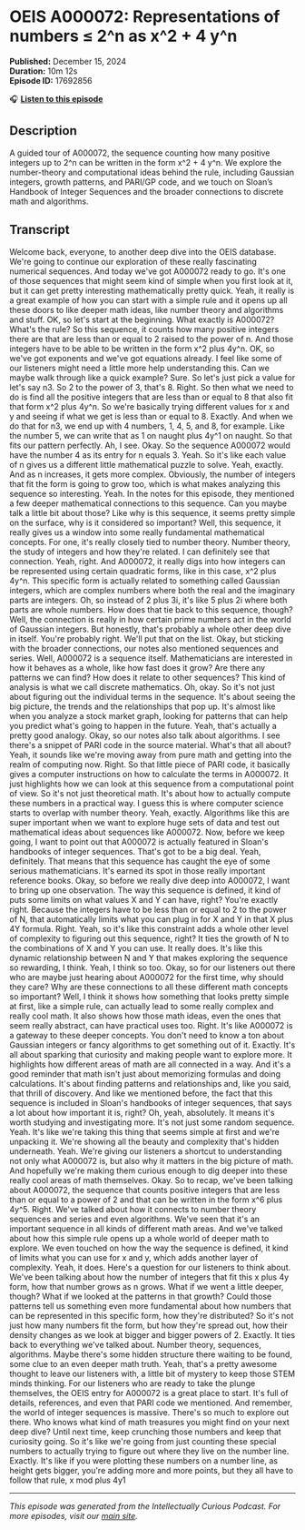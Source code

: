 # OEIS A000072: Representations of numbers ≤ 2^n as x^2 + 4 y^n

**Published:** December 15, 2024  
**Duration:** 10m 12s  
**Episode ID:** 17692856

🎧 **[Listen to this episode](https://intellectuallycurious.buzzsprout.com/2529712/episodes/17692856-oeis-a000072-representations-of-numbers-≤-2^n-as-x^2-+-4-y^n)**

## Description

A guided tour of A000072, the sequence counting how many positive integers up to 2^n can be written in the form x^2 + 4 y^n. We explore the number-theory and computational ideas behind the rule, including Gaussian integers, growth patterns, and PARI/GP code, and we touch on Sloan’s Handbook of Integer Sequences and the broader connections to discrete math and algorithms.

## Transcript

Welcome back, everyone, to another deep dive into the OEIS database. We're going to continue our exploration of these really fascinating numerical sequences. And today we've got A000072 ready to go. It's one of those sequences that might seem kind of simple when you first look at it, but it can get pretty interesting mathematically pretty quick. Yeah, it really is a great example of how you can start with a simple rule and it opens up all these doors to like deeper math ideas, like number theory and algorithms and stuff. OK, so let's start at the beginning. What exactly is A000072? What's the rule? So this sequence, it counts how many positive integers there are that are less than or equal to 2 raised to the power of n. And those integers have to be able to be written in the form x^2 plus 4y^n. OK, so we've got exponents and we've got equations already. I feel like some of our listeners might need a little more help understanding this. Can we maybe walk through like a quick example? Sure. So let's just pick a value for let's say n3. So 2 to the power of 3, that's 8. Right. So then what we need to do is find all the positive integers that are less than or equal to 8 that also fit that form x^2 plus 4y^n. So we're basically trying different values for x and y and seeing if what we get is less than or equal to 8. Exactly. And when we do that for n3, we end up with 4 numbers, 1, 4, 5, and 8, for example. Like the number 5, we can write that as 1 on naught plus 4y^1 on naught. So that fits our pattern perfectly. Ah, I see. Okay. So the sequence A000072 would have the number 4 as its entry for n equals 3. Yeah. So it's like each value of n gives us a different little mathematical puzzle to solve. Yeah, exactly. And as n increases, it gets more complex. Obviously, the number of integers that fit the form is going to grow too, which is what makes analyzing this sequence so interesting. Yeah. In the notes for this episode, they mentioned a few deeper mathematical connections to this sequence. Can you maybe talk a little bit about those? Like why is this sequence, it seems pretty simple on the surface, why is it considered so important? Well, this sequence, it really gives us a window into some really fundamental mathematical concepts. For one, it's really closely tied to number theory. Number theory, the study of integers and how they're related. I can definitely see that connection. Yeah, right. And A000072, it really digs into how integers can be represented using certain quadratic forms, like in this case, x^2 plus 4y^n. This specific form is actually related to something called Gaussian integers, which are complex numbers where both the real and the imaginary parts are integers. Oh, so instead of 2 plus 3i, it's like 5 plus 2i where both parts are whole numbers. How does that tie back to this sequence, though? Well, the connection is really in how certain prime numbers act in the world of Gaussian integers. But honestly, that's probably a whole other deep dive in itself. You're probably right. We'll put that on the list. Okay, but sticking with the broader connections, our notes also mentioned sequences and series. Well, A000072 is a sequence itself. Mathematicians are interested in how it behaves as a whole, like how fast does it grow? Are there any patterns we can find? How does it relate to other sequences? This kind of analysis is what we call discrete mathematics. Oh, okay. So it's not just about figuring out the individual terms in the sequence. It's about seeing the big picture, the trends and the relationships that pop up. It's almost like when you analyze a stock market graph, looking for patterns that can help you predict what's going to happen in the future. Yeah, that's actually a pretty good analogy. Okay, so our notes also talk about algorithms. I see there's a snippet of PARI code in the source material. What's that all about? Yeah, it sounds like we're moving away from pure math and getting into the realm of computing now. Right. So that little piece of PARI code, it basically gives a computer instructions on how to calculate the terms in A000072. It just highlights how we can look at this sequence from a computational point of view. So it's not just theoretical math. It's about how to actually compute these numbers in a practical way. I guess this is where computer science starts to overlap with number theory. Yeah, exactly. Algorithms like this are super important when we want to explore huge sets of data and test out mathematical ideas about sequences like A000072. Now, before we keep going, I want to point out that A000072 is actually featured in Sloan's handbooks of integer sequences. That's got to be a big deal. Yeah, definitely. That means that this sequence has caught the eye of some serious mathematicians. It's earned its spot in those really important reference books. Okay, so before we really dive deep into A000072, I want to bring up one observation. The way this sequence is defined, it kind of puts some limits on what values X and Y can have, right? You're exactly right. Because the integers have to be less than or equal to 2 to the power of N, that automatically limits what you can plug in for X and Y in that X plus 4Y formula. Right. Yeah, so it's like this constraint adds a whole other level of complexity to figuring out this sequence, right? It ties the growth of N to the combinations of X and Y you can use. It really does. It's like this dynamic relationship between N and Y that makes exploring the sequence so rewarding, I think. Yeah, I think so too. Okay, so for our listeners out there who are maybe just hearing about A000072 for the first time, why should they care? Why are these connections to all these different math concepts so important? Well, I think it shows how something that looks pretty simple at first, like a simple rule, can actually lead to some really complex and really cool math. It also shows how those math ideas, even the ones that seem really abstract, can have practical uses too. Right. It's like A000072 is a gateway to these deeper concepts. You don't need to know a ton about Gaussian integers or fancy algorithms to get something out of it. Exactly. It's all about sparking that curiosity and making people want to explore more. It highlights how different areas of math are all connected in a way. And it's a good reminder that math isn't just about memorizing formulas and doing calculations. It's about finding patterns and relationships and, like you said, that thrill of discovery. And like we mentioned before, the fact that this sequence is included in Sloan's handbooks of integer sequences, that says a lot about how important it is, right? Oh, yeah, absolutely. It means it's worth studying and investigating more. It's not just some random sequence. Yeah. It's like we're taking this thing that seems simple at first and we're unpacking it. We're showing all the beauty and complexity that's hidden underneath. Yeah. We're giving our listeners a shortcut to understanding not only what A000072 is, but also why it matters in the big picture of math. And hopefully we're making them curious enough to dig deeper into these really cool areas of math themselves. Okay. So to recap, we've been talking about A000072, the sequence that counts positive integers that are less than or equal to a power of 2 and that can be written in the form x^6 plus 4y^5. Right. We've talked about how it connects to number theory sequences and series and even algorithms. We've seen that it's an important sequence in all kinds of different math areas. And we've talked about how this simple rule opens up a whole world of deeper math to explore. We even touched on how the way the sequence is defined, it kind of limits what you can use for x and y, which adds another layer of complexity. Yeah, it does. Here's a question for our listeners to think about. We've been talking about how the number of integers that fit this x plus 4y form, how that number grows as n grows. What if we went a little deeper, though? What if we looked at the patterns in that growth? Could those patterns tell us something even more fundamental about how numbers that can be represented in this specific form, how they're distributed? So it's not just how many numbers fit the form, but how they're spread out, how their density changes as we look at bigger and bigger powers of 2. Exactly. It ties back to everything we've talked about. Number theory, sequences, algorithms. Maybe there's some hidden structure there waiting to be found, some clue to an even deeper math truth. Yeah, that's a pretty awesome thought to leave our listeners with, a little bit of mystery to keep those STEM minds thinking. For our listeners who are ready to take the plunge themselves, the OEIS entry for A000072 is a great place to start. It's full of details, references, and even that PARI code we mentioned. And remember, the world of integer sequences is massive. There's so much to explore out there. Who knows what kind of math treasures you might find on your next deep dive? Until next time, keep crunching those numbers and keep that curiosity going. So it's like we're going from just counting these special numbers to actually trying to figure out where they live on the number line. Exactly. It's like if you were plotting these numbers on a number line, as height gets bigger, you're adding more and more points, but they all have to follow that rule, x mod plus 4y1

---
*This episode was generated from the Intellectually Curious Podcast. For more episodes, visit our [main site](https://intellectuallycurious.buzzsprout.com).*
